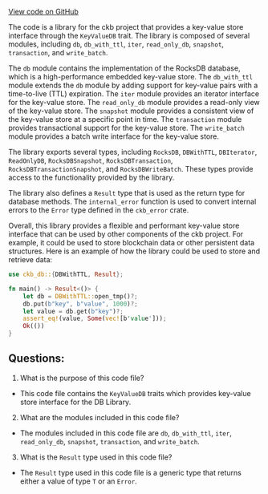 [View code on GitHub](https://github.com/nervosnetwork/ckb/blob/develop/db/src/lib.rs)

The code is a library for the ckb project that provides a key-value store interface through the `KeyValueDB` trait. The library is composed of several modules, including `db`, `db_with_ttl`, `iter`, `read_only_db`, `snapshot`, `transaction`, and `write_batch`.

The `db` module contains the implementation of the RocksDB database, which is a high-performance embedded key-value store. The `db_with_ttl` module extends the `db` module by adding support for key-value pairs with a time-to-live (TTL) expiration. The `iter` module provides an iterator interface for the key-value store. The `read_only_db` module provides a read-only view of the key-value store. The `snapshot` module provides a consistent view of the key-value store at a specific point in time. The `transaction` module provides transactional support for the key-value store. The `write_batch` module provides a batch write interface for the key-value store.

The library exports several types, including `RocksDB`, `DBWithTTL`, `DBIterator`, `ReadOnlyDB`, `RocksDBSnapshot`, `RocksDBTransaction`, `RocksDBTransactionSnapshot`, and `RocksDBWriteBatch`. These types provide access to the functionality provided by the library.

The library also defines a `Result` type that is used as the return type for database methods. The `internal_error` function is used to convert internal errors to the `Error` type defined in the `ckb_error` crate.

Overall, this library provides a flexible and performant key-value store interface that can be used by other components of the ckb project. For example, it could be used to store blockchain data or other persistent data structures. Here is an example of how the library could be used to store and retrieve data:

```rust
use ckb_db::{DBWithTTL, Result};

fn main() -> Result<()> {
    let db = DBWithTTL::open_tmp()?;
    db.put(b"key", b"value", 1000)?;
    let value = db.get(b"key")?;
    assert_eq!(value, Some(vec![b'value']));
    Ok(())
}
```
## Questions:
 1. What is the purpose of this code file?
- This code file contains the `KeyValueDB` traits which provides key-value store interface for the DB Library.

2. What are the modules included in this code file?
- The modules included in this code file are `db`, `db_with_ttl`, `iter`, `read_only_db`, `snapshot`, `transaction`, and `write_batch`.

3. What is the `Result` type used in this code file?
- The `Result` type used in this code file is a generic type that returns either a value of type `T` or an `Error`.
